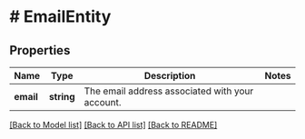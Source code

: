 # # EmailEntity

## Properties

Name | Type | Description | Notes
------------ | ------------- | ------------- | -------------
**email** | **string** | The email address associated with your account. | 

[[Back to Model list]](../../README.md#documentation-for-models) [[Back to API list]](../../README.md#documentation-for-api-endpoints) [[Back to README]](../../README.md)


